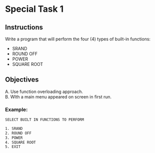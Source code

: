 # Special Task 1

## Instructions

Write a program that will perform the four (4) types of built-in functions:
- SRAND
- ROUND OFF
- POWER
- SQUARE ROOT

## Objectives

A. Use function overloading approach.  
B. WIth a main menu appeared on screen in first run.

### Example:

```txt
SELECT BUILT IN FUNCTIONS TO PERFORM

1. SRAND
2. ROUND OFF
3. POWER
4. SQUARE ROOT
5. EXIT
```

